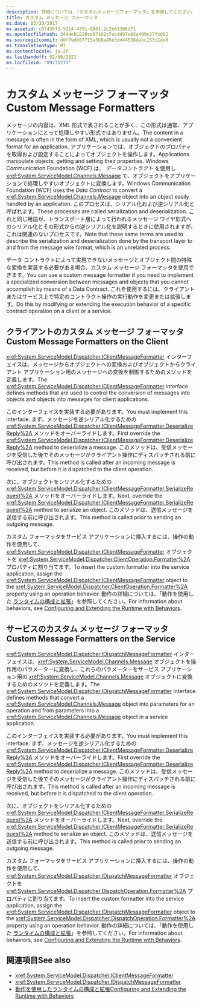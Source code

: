 ```yaml
---
description: 詳細については、「カスタムメッセージフォーマッタ」を参照してください。
title: カスタム メッセージ フォーマッタ
ms.date: 03/30/2017
ms.assetid: c07435f3-5214-4791-8961-2c2b61306d71
ms.openlocfilehash: 34d4eb1820ce57162c7ac4d97a85a409e27fc062
ms.sourcegitcommit: ddf7edb67715a5b9a45e3dd44536dabc153c1de0
ms.translationtype: MT
ms.contentlocale: ja-JP
ms.lasthandoff: 02/06/2021
ms.locfileid: "99735271"
---
```

# <a name="custom-message-formatters"></a><span data-ttu-id="ac7dd-103">カスタム メッセージ フォーマッタ</span><span class="sxs-lookup"><span data-stu-id="ac7dd-103">Custom Message Formatters</span></span>

<span data-ttu-id="ac7dd-104">メッセージの内容は、XML 形式で表されることが多く、この形式は通常、アプリケーションにとって処理しやすい形式ではありません。</span><span class="sxs-lookup"><span data-stu-id="ac7dd-104">The content in a message is often in the form of XML, which is usually not a convenient format for an application.</span></span> <span data-ttu-id="ac7dd-105">アプリケーションでは、オブジェクトのプロパティを取得および設定することによってオブジェクトを操作します。</span><span class="sxs-lookup"><span data-stu-id="ac7dd-105">Applications manipulate objects, getting and setting their properties.</span></span> <span data-ttu-id="ac7dd-106">Windows Communication Foundation (WCF) は、 *データコントラクト* を使用し <xref:System.ServiceModel.Channels.Message> て、オブジェクトをアプリケーションで処理しやすいオブジェクトに変換します。</span><span class="sxs-lookup"><span data-stu-id="ac7dd-106">Windows Communication Foundation (WCF) uses the *Data Contract* to convert a <xref:System.ServiceModel.Channels.Message> object into an object easily handled by an application.</span></span> <span data-ttu-id="ac7dd-107">このプロセスは、シリアル化および逆シリアル化と呼ばれます。</span><span class="sxs-lookup"><span data-stu-id="ac7dd-107">These processes are called serialization and deserialization.</span></span> <span data-ttu-id="ac7dd-108">これと同じ用語が、トランスポート層によって行われるメッセージ ワイヤ形式へのシリアル化とその形式からの逆シリアル化を説明するときに使用されますが、これは関連のないプロセスです。</span><span class="sxs-lookup"><span data-stu-id="ac7dd-108">Note that these same terms are used to describe the serialization and deserialization done by the transport layer to and from the message wire format, which is an unrelated process.</span></span>  
  
 <span data-ttu-id="ac7dd-109">データ コントラクトによって実現できないメッセージとオブジェクト間の特殊な変換を実装する必要がある場合、カスタム メッセージ フォーマッタを使用できます。</span><span class="sxs-lookup"><span data-stu-id="ac7dd-109">You can use a custom message formatter if you need to implement a specialized conversion between messages and objects that you cannot accomplish by means of a Data Contract.</span></span> <span data-ttu-id="ac7dd-110">これを使用するには、クライアントまたはサービス上で特定のコントラクト操作の実行動作を変更または拡張します。</span><span class="sxs-lookup"><span data-stu-id="ac7dd-110">Do this by modifying or extending the execution behavior of a specific contract operation on a client or a service.</span></span>  
  
## <a name="custom-message-formatters-on-the-client"></a><span data-ttu-id="ac7dd-111">クライアントのカスタム メッセージ フォーマッタ</span><span class="sxs-lookup"><span data-stu-id="ac7dd-111">Custom Message Formatters on the Client</span></span>  

 <span data-ttu-id="ac7dd-112"><xref:System.ServiceModel.Dispatcher.IClientMessageFormatter> インターフェイスは、メッセージからオブジェクトへの変換およびオブジェクトからクライアント アプリケーション用のメッセージへの変換を制御するためのメソッドを定義します。</span><span class="sxs-lookup"><span data-stu-id="ac7dd-112">The <xref:System.ServiceModel.Dispatcher.IClientMessageFormatter> interface defines methods that are used to control the conversion of messages into objects and objects into messages for client applications.</span></span>  
  
 <span data-ttu-id="ac7dd-113">このインターフェイスを実装する必要があります。</span><span class="sxs-lookup"><span data-stu-id="ac7dd-113">You must implement this interface.</span></span> <span data-ttu-id="ac7dd-114">まず、メッセージを逆シリアル化するための <xref:System.ServiceModel.Dispatcher.IClientMessageFormatter.DeserializeReply%2A> メソッドをオーバーライドします。</span><span class="sxs-lookup"><span data-stu-id="ac7dd-114">First override the <xref:System.ServiceModel.Dispatcher.IClientMessageFormatter.DeserializeReply%2A> method to deserialize a message.</span></span> <span data-ttu-id="ac7dd-115">このメソッドは、受信メッセージを受信した後でそのメッセージがクライアント操作にディスパッチされる前に呼び出されます。</span><span class="sxs-lookup"><span data-stu-id="ac7dd-115">This method is called after an incoming message is received, but before it is dispatched to the client operation.</span></span>  
  
 <span data-ttu-id="ac7dd-116">次に、オブジェクトをシリアル化するための <xref:System.ServiceModel.Dispatcher.IClientMessageFormatter.SerializeRequest%2A> メソッドをオーバーライドします。</span><span class="sxs-lookup"><span data-stu-id="ac7dd-116">Next, override the <xref:System.ServiceModel.Dispatcher.IClientMessageFormatter.SerializeRequest%2A> method to serialize an object.</span></span> <span data-ttu-id="ac7dd-117">このメソッドは、送信メッセージを送信する前に呼び出されます。</span><span class="sxs-lookup"><span data-stu-id="ac7dd-117">This method is called prior to sending an outgoing message.</span></span>  
  
 <span data-ttu-id="ac7dd-118">カスタム フォーマッタをサービス アプリケーションに挿入するには、操作の動作を使用して、<xref:System.ServiceModel.Dispatcher.IClientMessageFormatter> オブジェクトを <xref:System.ServiceModel.Dispatcher.ClientOperation.Formatter%2A> プロパティに割り当てます。</span><span class="sxs-lookup"><span data-stu-id="ac7dd-118">To insert the custom formatter into the service application, assign the <xref:System.ServiceModel.Dispatcher.IClientMessageFormatter> object to the <xref:System.ServiceModel.Dispatcher.ClientOperation.Formatter%2A> property using an operation behavior.</span></span> <span data-ttu-id="ac7dd-119">動作の詳細については、「動作を使用した [ランタイムの構成と拡張](configuring-and-extending-the-runtime-with-behaviors.md)」を参照してください。</span><span class="sxs-lookup"><span data-stu-id="ac7dd-119">For information about behaviors, see [Configuring and Extending the Runtime with Behaviors](configuring-and-extending-the-runtime-with-behaviors.md).</span></span>  
  
## <a name="custom-message-formatters-on-the-service"></a><span data-ttu-id="ac7dd-120">サービスのカスタム メッセージ フォーマッタ</span><span class="sxs-lookup"><span data-stu-id="ac7dd-120">Custom Message Formatters on the Service</span></span>  

 <span data-ttu-id="ac7dd-121"><xref:System.ServiceModel.Dispatcher.IDispatchMessageFormatter> インターフェイスは、<xref:System.ServiceModel.Channels.Message> オブジェクトを操作用のパラメーターに変換し、これらのパラメーターをサービス アプリケーション用の <xref:System.ServiceModel.Channels.Message> オブジェクトに変換するためのメソッドを定義します。</span><span class="sxs-lookup"><span data-stu-id="ac7dd-121">The <xref:System.ServiceModel.Dispatcher.IDispatchMessageFormatter> interface defines methods that convert a <xref:System.ServiceModel.Channels.Message> object into parameters for an operation and from parameters into a <xref:System.ServiceModel.Channels.Message> object in a service application.</span></span>  
  
 <span data-ttu-id="ac7dd-122">このインターフェイスを実装する必要があります。</span><span class="sxs-lookup"><span data-stu-id="ac7dd-122">You must implement this interface.</span></span> <span data-ttu-id="ac7dd-123">まず、メッセージを逆シリアル化するための <xref:System.ServiceModel.Dispatcher.IClientMessageFormatter.DeserializeReply%2A> メソッドをオーバーライドします。</span><span class="sxs-lookup"><span data-stu-id="ac7dd-123">First override the <xref:System.ServiceModel.Dispatcher.IClientMessageFormatter.DeserializeReply%2A> method to deserialize a message.</span></span> <span data-ttu-id="ac7dd-124">このメソッドは、受信メッセージを受信した後でそのメッセージがクライアント操作にディスパッチされる前に呼び出されます。</span><span class="sxs-lookup"><span data-stu-id="ac7dd-124">This method is called after an incoming message is received, but before it is dispatched to the client operation.</span></span>  
  
 <span data-ttu-id="ac7dd-125">次に、オブジェクトをシリアル化するための <xref:System.ServiceModel.Dispatcher.IClientMessageFormatter.SerializeRequest%2A> メソッドをオーバーライドします。</span><span class="sxs-lookup"><span data-stu-id="ac7dd-125">Next, override the <xref:System.ServiceModel.Dispatcher.IClientMessageFormatter.SerializeRequest%2A> method to serialize an object.</span></span> <span data-ttu-id="ac7dd-126">このメソッドは、送信メッセージを送信する前に呼び出されます。</span><span class="sxs-lookup"><span data-stu-id="ac7dd-126">This method is called prior to sending an outgoing message.</span></span>  
  
 <span data-ttu-id="ac7dd-127">カスタム フォーマッタをサービス アプリケーションに挿入するには、操作の動作を使用して、<xref:System.ServiceModel.Dispatcher.IDispatchMessageFormatter> オブジェクトを <xref:System.ServiceModel.Dispatcher.DispatchOperation.Formatter%2A> プロパティに割り当てます。</span><span class="sxs-lookup"><span data-stu-id="ac7dd-127">To insert the custom formatter into the service application, assign the <xref:System.ServiceModel.Dispatcher.IDispatchMessageFormatter> object to the <xref:System.ServiceModel.Dispatcher.DispatchOperation.Formatter%2A> property using an operation behavior.</span></span> <span data-ttu-id="ac7dd-128">動作の詳細については、「動作を使用した [ランタイムの構成と拡張](configuring-and-extending-the-runtime-with-behaviors.md)」を参照してください。</span><span class="sxs-lookup"><span data-stu-id="ac7dd-128">For information about behaviors, see [Configuring and Extending the Runtime with Behaviors](configuring-and-extending-the-runtime-with-behaviors.md).</span></span>  
  
## <a name="see-also"></a><span data-ttu-id="ac7dd-129">関連項目</span><span class="sxs-lookup"><span data-stu-id="ac7dd-129">See also</span></span>

- <xref:System.ServiceModel.Dispatcher.IClientMessageFormatter>
- <xref:System.ServiceModel.Dispatcher.IDispatchMessageFormatter>
- [<span data-ttu-id="ac7dd-130">動作を使用したランタイムの構成と拡張</span><span class="sxs-lookup"><span data-stu-id="ac7dd-130">Configuring and Extending the Runtime with Behaviors</span></span>](configuring-and-extending-the-runtime-with-behaviors.md)
